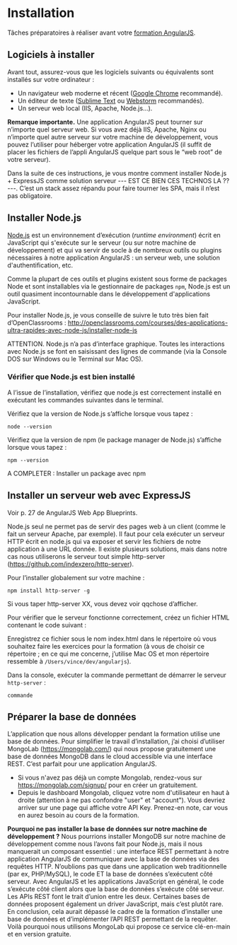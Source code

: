 Installation
============

Tâches préparatoires à réaliser avant votre [formation AngularJS](http://ng-workshop.com/fr/formations/angularjs).

Logiciels à installer
---------------------

Avant tout, assurez-vous que les logiciels suivants ou équivalents sont installés sur votre ordinateur :

- Un navigateur web moderne et récent ([Google Chrome](https://www.google.com/chrome/) recommandé).
- Un éditeur de texte ([Sublime Text](http://www.sublimetext.com/) ou [Webstorm](https://www.jetbrains.com/webstorm/) recommandés).
- Un serveur web local (IIS, Apache, Node.js...).

**Remarque importante.** Une application AngularJS peut tourner sur n’importe quel serveur web. Si vous avez déjà IIS, Apache, Nginx ou n’importe quel autre serveur sur votre machine de développement, vous pouvez l’utiliser pour héberger votre application AngularJS (il suffit de placer les fichiers de l’appli AngularJS quelque part sous le “web root” de votre serveur).

Dans la suite de ces instructions, je vous montre comment installer Node.js + ExpressJS comme solution serveur --- EST CE BIEN CES TECHNOS LA ?? ---. C’est un stack assez répandu pour faire tourner les SPA, mais il n’est pas obligatoire.

Installer Node.js
-----------------

[Node.js](https://nodejs.org/) est un environnement d’exécution (*runtime environment*) écrit en JavaScript qui s'exécute sur le serveur (ou sur notre machine de développement) et qui va servir de socle à de nombreux outils ou plugins nécessaires à notre application AngularJS : un serveur web, une solution d'authentification, etc.

Comme la plupart de ces outils et plugins existent sous forme de packages Node et sont installables via le gestionnaire de packages `npm`, Node.js est un outil quasiment incontournable dans le développement d'applications JavaScript.

Pour installer Node.js, je vous conseille de suivre le tuto très bien fait d’OpenClassrooms : http://openclassrooms.com/courses/des-applications-ultra-rapides-avec-node-js/installer-node-js

ATTENTION. Node.js n’a pas d’interface graphique. Toutes les interactions avec Node.js se font en saisissant des lignes de commande (via la Console DOS sur Windows ou le Terminal sur Mac OS).

### Vérifier que Node.js est bien installé

A l’issue de l’installation, vérifiez que node.js est correctement installé en exécutant les commandes suivantes dans le terminal.

Vérifiez que la version de Node.js s’affiche lorsque vous tapez :

    node --version

Vérifiez que la version de npm (le package manager de Node.js) s’affiche lorsque vous tapez :

    npm --version

 A COMPLETER : Installer un package avec npm

Installer un serveur web avec ExpressJS
---------------------------------------

Voir p. 27 de AngularJS Web App Blueprints.

Node.js seul ne permet pas de servir des pages web à un client (comme le fait un serveur Apache, par exemple). Il faut pour cela exécuter un serveur HTTP écrit en node.js qui va exposer et servir les fichiers de notre application à une URL donnée. Il existe plusieurs solutions, mais dans notre cas nous utiliserons le serveur tout simple http-server (https://github.com/indexzero/http-server).

Pour l’installer globalement sur votre machine :

    npm install http-server -g

Si vous taper http-server XX, vous devez voir qqchose d’afficher.

Pour vérifier que le serveur fonctionne correctement, créez un fichier HTML contenant le code suivant :

Enregistrez ce fichier sous le nom index.html dans le répertoire où vous souhaitez faire les exercices pour la formation (à vous de choisir ce répertoire ; en ce qui me concerne, j’utilise Mac OS et mon répertoire ressemble à `/Users/vince/dev/angularjs`).

Dans la console, exécuter la commande permettant de démarrer le serveur `http-server` :

    commande

Préparer la base de données
---------------------------

L’application que nous allons développer pendant la formation utilise une base de données. Pour simplifier le travail d’installation, j’ai choisi d’utiliser MongoLab (https://mongolab.com/) qui nous propose gratuitement une base de données MongoDB dans le cloud accessible via une interface REST. C’est parfait pour une application AngularJS.

- Si vous n'avez pas déjà un compte Mongolab, rendez-vous sur https://mongolab.com/signup/ pour en créer un gratuitement.
- Depuis le dashboard Mongolab, cliquez votre nom d'utilisateur en haut à droite (attention à ne pas confondre "user" et "account"). Vous devriez arriver sur une page qui affiche votre API Key. Prenez-en note, car vous en aurez besoin au cours de la formation.

**Pourquoi ne pas installer la base de données sur notre machine de développement ?** Nous pourrions installer MongoDB sur notre machine de développement comme nous l’avons fait pour Node.js, mais il nous manquerait un composant essentiel : une interface REST permettant à notre application AngularJS de communiquer avec la base de données via des requêtes HTTP. N’oublions pas que dans une application web traditionnelle (par ex, PHP/MySQL), le code ET la base de données s’exécutent côté serveur. Avec AngularJS et les applications JavaScript en général, le code s’exécute côté client alors que la base de données s’exécute côté serveur. Les APIs REST font le trait d’union entre les deux. Certaines bases de données proposent également un driver JavaScript, mais c’est plutôt rare.
En conclusion, cela aurait dépassé le cadre de la formation d’installer une base de données et d’implémenter l’API REST permettant de la requêter. Voilà pourquoi nous utilisons MongoLab qui propose ce service clé-en-main et en version gratuite.
